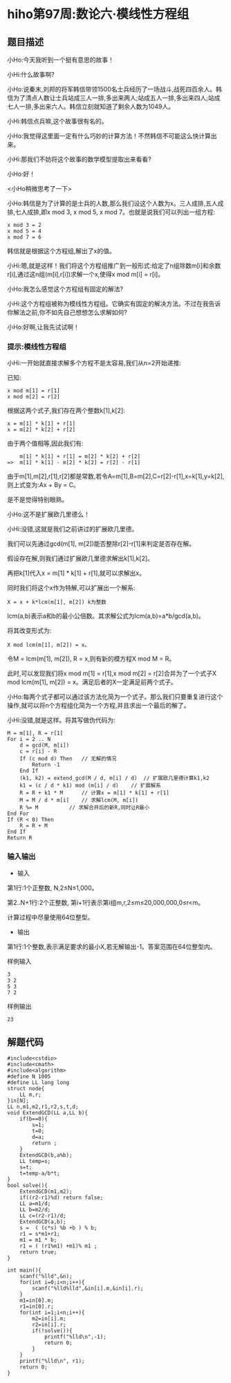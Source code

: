 # hiho第97周:数论六·模线性方程组
## 题目描述
小Ho:今天我听到一个挺有意思的故事！

小Hi:什么故事啊?

小Ho:说秦末,刘邦的将军韩信带领1500名士兵经历了一场战斗,战死四百余人。韩信为了清点人数让士兵站成三人一排,多出来两人;站成五人一排,多出来四人;站成七人一排,多出来六人。韩信立刻就知道了剩余人数为1049人。

小Hi:韩信点兵嘛,这个故事很有名的。

小Ho:我觉得这里面一定有什么巧妙的计算方法！不然韩信不可能这么快计算出来。

小Hi:那我们不妨将这个故事的数学模型提取出来看看?

小Ho:好！

<小Ho稍微思考了一下>

小Ho:韩信是为了计算的是士兵的人数,那么我们设这个人数为x。三人成排,五人成排,七人成排,即x mod 3, x mod 5, x mod 7。也就是说我们可以列出一组方程:

```
x mod 3 = 2
x mod 5 = 4
x mod 7 = 6
```
韩信就是根据这个方程组,解出了x的值。

小Hi:嗯,就是这样！我们将这个方程组推广到一般形式:给定了n组除数m[i]和余数r[i],通过这n组(m[i],r[i])求解一个x,使得x mod m[i] = r[i]。

小Ho:我怎么感觉这个方程组有固定的解法?

小Hi:这个方程组被称为模线性方程组。它确实有固定的解决方法。不过在我告诉你解法之前,你不如先自己想想怎么求解如何?

小Ho:好啊,让我先试试啊！

### 提示:模线性方程组
小Hi:一开始就直接求解多个方程不是太容易,我们从n=2开始递推:

已知:

```
x mod m[1] = r[1]
x mod m[2] = r[2]
```
根据这两个式子,我们存在两个整数k[1],k[2]:

```
x = m[1] * k[1] + r[1]
x = m[2] * k[2] + r[2]
```
由于两个值相等,因此我们有:

```
	m[1] * k[1] + r[1] = m[2] * k[2] + r[2]
=>	m[1] * k[1] - m[2] * k[2] = r[2] - r[1]
```
由于m[1],m[2],r[1],r[2]都是常数,若令A=m[1],B=m[2],C=r[2]-r[1],x=k[1],y=k[2],则上式变为:Ax + By = C。

是不是觉得特别眼熟。

小Ho:这不是扩展欧几里德么！

小Hi:没错,这就是我们之前讲过的扩展欧几里德。

我们可以先通过gcd(m[1], m[2])能否整除r[2]-r[1]来判定是否存在解。

假设存在解,则我们通过扩展欧几里德求解出k[1],k[2]。

再把k[1]代入x = m[1] \* k[1] + r[1],就可以求解出x。

同时我们将这个x作为特解,可以扩展出一个解系:

```
X = x + k*lcm(m[1], m[2]) k为整数
```
lcm(a,b)表示a和b的最小公倍数。其求解公式为lcm(a,b)=a\*b/gcd(a,b)。

将其改变形式为:

```
X mod lcm(m[1], m[2]) = x。
```
令M = lcm(m[1], m[2]), R = x,则有新的模方程X mod M = R。

此时,可以发现我们将x mod m[1] = r[1],x mod m[2] = r[2]合并为了一个式子X mod lcm(m[1], m[2]) = x。满足后者的X一定满足前两个式子。

小Ho:每两个式子都可以通过该方法化简为一个式子。那么我们只要重复进行这个操作,就可以将n个方程组化简为一个方程,并且求出一个最后的解了。

小Hi:没错,就是这样。将其写做伪代码为:

```
M = m[1], R = r[1]
For i = 2 .. N 
	d = gcd(M, m[i])
	c = r[i] - R
	If (c mod d) Then	// 无解的情况
		Return -1
	End If
	(k1, k2) = extend_gcd(M / d, m[i] / d)	// 扩展欧几里德计算k1,k2
	k1 = (c / d * k1) mod (m[i] / d)	// 扩展解系
	R = R + k1 * M		// 计算x = m[1] * k[1] + r[1]
	M = M / d * m[i] 	// 求解lcm(M, m[i])
	R %= M 			// 求解合并后的新R,同时让R最小
End For		
If (R < 0) Then 
	R = R + M
End If
Return R
```

### 输入输出

* 输入

第1行:1个正整数, N,2≤N≤1,000。

第2..N+1行:2个正整数, 第i+1行表示第i组m,r,2≤m≤20,000,000,0≤r\<m。

计算过程中尽量使用64位整型。

* 输出

第1行:1个整数,表示满足要求的最小X,若无解输出-1。答案范围在64位整型内。

样例输入

```
3
3 2
5 3
7 2
```
样例输出

```
23
```

## 解题代码

```
#include<cstdio>
#include<cmath>
#include<algorithm>
#define N 1005
#define LL long long
struct node{
	LL m,r;
}in[N];
LL n,m1,m2,r1,r2,s,t,d;
void ExtendGCD(LL a,LL b){
	if(b==0){
		s=1;
		t=0;
		d=a;
		return ;
	}
	ExtendGCD(b,a%b);
	LL temp=s;
	s=t;
	t=temp-a/b*t;
}
bool solve(){
	ExtendGCD(m1,m2);
	if((r2-r1)%d) return false;
	LL a=m1/d;
	LL b=m2/d;
	LL c=(r2-r1)/d;
	ExtendGCD(a,b);
	s =  ( (c*s) %b +b ) % b;
	r1 = s*m1+r1;
	m1 = m1 * b;
	r1 = ( (r1%m1) +m1)% m1 ;
	return true;
}

int main(){
	scanf("%lld",&n);
	for(int i=0;i<n;i++){
		scanf("%lld%lld",&in[i].m,&in[i].r);
	}
	m1=in[0].m;
	r1=in[0].r;
	for(int i=1;i<n;i++){
		m2=in[i].m;
		r2=in[i].r;
		if(!solve()){
			printf("%lld\n",-1);
			return 0;
		}
	}
	printf("%lld\n", r1);
	return 0;
}
```

